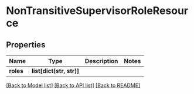 # NonTransitiveSupervisorRoleResource


## Properties
Name | Type | Description | Notes
------------ | ------------- | ------------- | -------------
**roles** | **list[dict(str, str)]** |  | 

[[Back to Model list]](../README.md#documentation-for-models) [[Back to API list]](../README.md#documentation-for-api-endpoints) [[Back to README]](../README.md)


